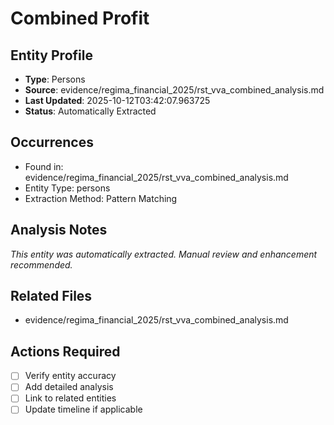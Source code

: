 # Combined Profit

## Entity Profile
- **Type**: Persons
- **Source**: evidence/regima_financial_2025/rst_vva_combined_analysis.md
- **Last Updated**: 2025-10-12T03:42:07.963725
- **Status**: Automatically Extracted

## Occurrences
- Found in: evidence/regima_financial_2025/rst_vva_combined_analysis.md
- Entity Type: persons
- Extraction Method: Pattern Matching

## Analysis Notes
*This entity was automatically extracted. Manual review and enhancement recommended.*

## Related Files
- evidence/regima_financial_2025/rst_vva_combined_analysis.md

## Actions Required
- [ ] Verify entity accuracy
- [ ] Add detailed analysis
- [ ] Link to related entities
- [ ] Update timeline if applicable
